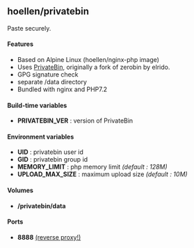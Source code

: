 ## hoellen/privatebin

Paste securely.

#### Features
- Based on Alpine Linux (hoellen/nginx-php image)
- Uses [PrivateBin](https://github.com/PrivateBin/PrivateBin), originally a fork of zerobin by elrido.
- GPG signature check
- separate /data directory
- Bundled with nginx and PHP7.2

#### Build-time variables
- **PRIVATEBIN_VER** : version of PrivateBin

#### Environment variables
- **UID** : privatebin user id
- **GID** : privatebin group id
- **MEMORY_LIMIT** : php memory limit *(default : 128M)*
- **UPLOAD_MAX_SIZE** : maximum upload size *(default : 10M)*

#### Volumes
- **/privatebin/data**

#### Ports
- **8888** [(reverse proxy!)](https://github.com/hardware/mailserver/wiki/Reverse-proxy-configuration)
